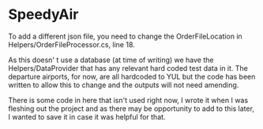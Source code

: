 # SpeedyAir
To add a different json file, you need to change the OrderFileLocation in Helpers/OrderFileProcessor.cs, line 18.

As this doesn' t use a database (at time of writing) we have the Helpers/DataProvider that has any relevant hard coded test data in it. 
The departure airports, for now, are all hardcoded to YUL but the code has been written to allow this to change and the outputs will not need amending.

There is some code in here that isn't used right now, I wrote it when I was fleshing out the project and as there may be opportunity to add to this later, I wanted to save it in case it was helpful for that.
